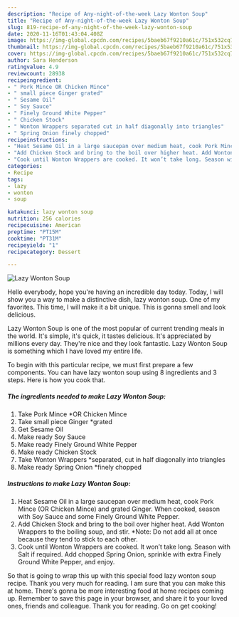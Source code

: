 ```yaml
---
description: "Recipe of Any-night-of-the-week Lazy Wonton Soup"
title: "Recipe of Any-night-of-the-week Lazy Wonton Soup"
slug: 819-recipe-of-any-night-of-the-week-lazy-wonton-soup
date: 2020-11-16T01:43:04.408Z
image: https://img-global.cpcdn.com/recipes/5baeb67f9210a61c/751x532cq70/lazy-wonton-soup-recipe-main-photo.jpg
thumbnail: https://img-global.cpcdn.com/recipes/5baeb67f9210a61c/751x532cq70/lazy-wonton-soup-recipe-main-photo.jpg
cover: https://img-global.cpcdn.com/recipes/5baeb67f9210a61c/751x532cq70/lazy-wonton-soup-recipe-main-photo.jpg
author: Sara Henderson
ratingvalue: 4.9
reviewcount: 28938
recipeingredient:
- " Pork Mince OR Chicken Mince"
- " small piece Ginger grated"
- " Sesame Oil"
- " Soy Sauce"
- " Finely Ground White Pepper"
- " Chicken Stock"
- " Wonton Wrappers separated cut in half diagonally into triangles"
- " Spring Onion finely chopped"
recipeinstructions:
- "Heat Sesame Oil in a large saucepan over medium heat, cook Pork Mince (OR Chicken Mince) and grated Ginger. When cooked, season with Soy Sauce and some Finely Ground White Pepper."
- "Add Chicken Stock and bring to the boil over higher heat. Add Wonton Wrappers to the boiling soup, and stir. *Note: Do not add all at once because they tend to stick to each other."
- "Cook until Wonton Wrappers are cooked. It won’t take long. Season with Salt if required. Add chopped Spring Onion, sprinkle with extra Finely Ground White Pepper, and enjoy."
categories:
- Recipe
tags:
- lazy
- wonton
- soup

katakunci: lazy wonton soup 
nutrition: 256 calories
recipecuisine: American
preptime: "PT15M"
cooktime: "PT31M"
recipeyield: "1"
recipecategory: Dessert

---
```



![Lazy Wonton Soup](https://img-global.cpcdn.com/recipes/5baeb67f9210a61c/751x532cq70/lazy-wonton-soup-recipe-main-photo.jpg)

Hello everybody, hope you're having an incredible day today. Today, I will show you a way to make a distinctive dish, lazy wonton soup. One of my favorites. This time, I will make it a bit unique. This is gonna smell and look delicious.



Lazy Wonton Soup is one of the most popular of current trending meals in the world. It's simple, it's quick, it tastes delicious. It's appreciated by millions every day. They're nice and they look fantastic. Lazy Wonton Soup is something which I have loved my entire life.


To begin with this particular recipe, we must first prepare a few components. You can have lazy wonton soup using 8 ingredients and 3 steps. Here is how you cook that.

<!--inarticleads1-->

##### The ingredients needed to make Lazy Wonton Soup:

1. Take  Pork Mince *OR Chicken Mince
1. Take  small piece Ginger *grated
1. Get  Sesame Oil
1. Make ready  Soy Sauce
1. Make ready  Finely Ground White Pepper
1. Make ready  Chicken Stock
1. Take  Wonton Wrappers *separated, cut in half diagonally into triangles
1. Make ready  Spring Onion *finely chopped




<!--inarticleads2-->

##### Instructions to make Lazy Wonton Soup:

1. Heat Sesame Oil in a large saucepan over medium heat, cook Pork Mince (OR Chicken Mince) and grated Ginger. When cooked, season with Soy Sauce and some Finely Ground White Pepper.
1. Add Chicken Stock and bring to the boil over higher heat. Add Wonton Wrappers to the boiling soup, and stir. *Note: Do not add all at once because they tend to stick to each other.
1. Cook until Wonton Wrappers are cooked. It won’t take long. Season with Salt if required. Add chopped Spring Onion, sprinkle with extra Finely Ground White Pepper, and enjoy.




So that is going to wrap this up with this special food lazy wonton soup recipe. Thank you very much for reading. I am sure that you can make this at home. There's gonna be more interesting food at home recipes coming up. Remember to save this page in your browser, and share it to your loved ones, friends and colleague. Thank you for reading. Go on get cooking!
